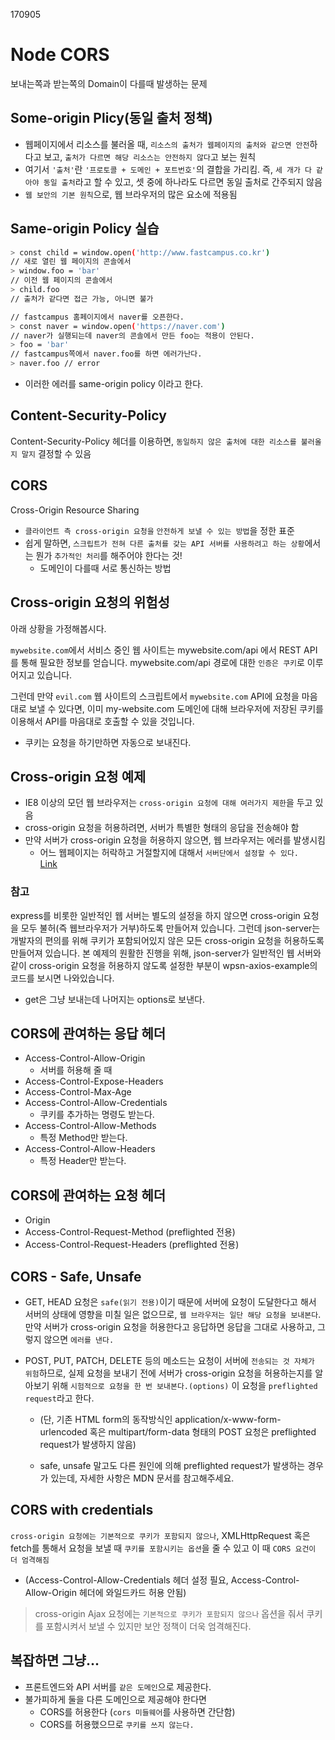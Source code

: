 170905

# Node CORS

보내는쪽과 받는쪽의 Domain이 다를때 발생하는 문제

## Some-origin Plicy(동일 출처 정책)
- 웹페이지에서 리소스를 불러올 때, `리소스의 출처가 웹페이지의 출처와 같으면 안전`하다고 보고, `출처가 다르면 해당 리소스는 안전하지 않다`고 보는 원칙
- 여기서 `'출처'`란 `'프로토콜 + 도메인 + 포트번호'`의 결합을 가리킴. 즉, `세 개가 다 같아야 동일 출처`라고 할 수 있고, 셋 중에 하나라도 다르면 동일 출처로 간주되지 않음
- `웹 보안의 기본 원칙`으로, 웹 브라우저의 많은 요소에 적용됨

## Same-origin Policy 실습

```bash
> const child = window.open('http://www.fastcampus.co.kr')
// 새로 열린 웹 페이지의 콘솔에서
> window.foo = 'bar'
// 이전 웹 페이지의 콘솔에서
> child.foo
// 출처가 같다면 접근 가능, 아니면 불가

// fastcampus 홈페이지에서 naver를 오픈한다.
> const naver = window.open('https://naver.com')  
// naver가 실행되는데 naver의 콘솔에서 만든 foo는 적용이 안된다.
> foo = 'bar'
// fastcampus쪽에서 naver.foo를 하면 에러가난다.
> naver.foo // error

```
- 이러한 에러를 same-origin policy 이라고 한다.

## Content-Security-Policy
Content-Security-Policy 헤더를 이용하면, `동일하지 않은 출처에 대한 리소스를 불러올지 말지` 결정할 수 있음  

## CORS
Cross-Origin Resource Sharing 

- `클라이언트 측 cross-origin 요청을` `안전하게 보낼 수 있는 방법`을 정한 표준  
- 쉽게 말하면, `스크립트가 전혀 다른 출처를 갖는 API 서버를 사용하려고 하는 상황`에서는 뭔가 `추가적인 처리`를 해주어야 한다는 것!  
  - 도메인이 다를때 서로 통신하는 방법

## Cross-origin 요청의 위험성

아래 상황을 가정해봅시다.

`mywebsite.com`에서 서비스 중인 웹 사이트는 mywebsite.com/api 에서 REST API를 통해 필요한 정보를 얻습니다. mywebsite.com/api 경로에 대한 `인증은 쿠키`로 이루어지고 있습니다.

그런데 만약 `evil.com` 웹 사이트의 스크립트에서 `mywebsite.com` API에 요청을 마음대로 보낼 수 있다면, 이미 my-website.com 도메인에 대해 브라우저에 저장된 쿠키를 이용해서 API를 마음대로 호출할 수 있을 것입니다.  
- 쿠키는 요청을 하기만하면 자동으로 보내진다.

## Cross-origin 요청 예제
- IE8 이상의 모던 웹 브라우저는 `cross-origin 요청에 대해 여러가지 제한`을 두고 있음  
- cross-origin 요청을 허용하려면, 서버가 특별한 형태의 응답을 전송해야 함  
- 만약 서버가 cross-origin 요청을 허용하지 않으면, 웹 브라우저는 에러를 발생시킴
  - 어느 웹페이지는 허락하고 거절할지에 대해서 `서버단에서 설정할 수 있다.`  
[Link](https://glitch.com/edit/#!/wpsn-cross-origin-example)  

### 참고

express를 비롯한 일반적인 웹 서버는 별도의 설정을 하지 않으면 cross-origin 요청을 모두 불허(즉 웹브라우저가 거부)하도록 만들어져 있습니다. 그런데 json-server는 개발자의 편의를 위해 쿠키가 포함되어있지 않은 모든 cross-origin 요청을 허용하도록 만들어져 있습니다. 본 예제의 원활한 진행을 위해, json-server가 일반적인 웹 서버와 같이 cross-origin 요청을 허용하지 않도록 설정한 부분이 wpsn-axios-example의 코드를 보시면 나와있습니다.  

- get은 그냥 보내는데 나머지는 options로 보낸다.

## CORS에 관여하는 응답 헤더
- Access-Control-Allow-Origin  
  - 서버를 허용해 줄 때
- Access-Control-Expose-Headers  
- Access-Control-Max-Age  
- Access-Control-Allow-Credentials  
  - 쿠키를 추가하는 명령도 받는다.
- Access-Control-Allow-Methods  
  - 특정 Method만 받는다.
- Access-Control-Allow-Headers  
  - 특정 Header만 받는다.

## CORS에 관여하는 요청 헤더
- Origin  
- Access-Control-Request-Method (preflighted 전용)  
- Access-Control-Request-Headers (preflighted 전용)  

## CORS - Safe, Unsafe
- GET, HEAD 요청은 `safe(읽기 전용)`이기 때문에 서버에 요청이 도달한다고 해서 서버의 상태에 영향을 미칠 일은 없으므로, `웹 브라우저는 일단 해당 요청을 보내본다`. 만약 서버가 cross-origin 요청을 허용한다고 응답하면 응답을 그대로 사용하고, 그렇지 않으면 `에러를 낸다. ` 

- POST, PUT, PATCH, DELETE 등의 메소드는 요청이 서버에 `전송되는 것 자체가 위험`하므로, 실제 요청을 보내기 전에 서버가 cross-origin 요청을 허용하는지를 알아보기 위해 `시험적으로 요청을 한 번 보내본다.(options)` 이 요청을 `preflighted request`라고 한다.  

  - (단, 기존 HTML form의 동작방식인 application/x-www-form-urlencoded 혹은 
multipart/form-data 형태의 POST 요청은 preflighted request가 발생하지 않음)  

  - safe, unsafe 말고도 다른 원인에 의해 preflighted request가 발생하는 경우가 있는데, 자세한 사항은 MDN 문서를 참고해주세요.  

## CORS with credentials
`cross-origin 요청에는 기본적으로 쿠키가 포함되지 않으나`, XMLHttpRequest 혹은 fetch를 통해서 요청을 보낼 때 `쿠키를 포함시키는 옵션`을 줄 수 있고 이 때 `CORS 요건이 더 엄격해짐  `
  - (Access-Control-Allow-Credentials 헤더 설정 필요, Access-Control-Allow-Origin 헤더에 와일드카드 허용 안됨)

> cross-origin Ajax 요청에는 `기본적으로 쿠키가 포함되지 않으나` 옵션을 줘서 쿠키를 포함시켜서 보낼 수 있지만 보안 정책이 더욱 엄격해진다.

## 복잡하면 그냥...  
- 프론트엔드와 API 서버를 `같은 도메인`으로 제공한다.  
- 불가피하게 둘을 다른 도메인으로 제공해야 한다면  
  - CORS를 허용한다 (`cors 미들웨어`를 사용하면 간단함)  
  - CORS를 허용했으므로 `쿠키를 쓰지 않는다.`

